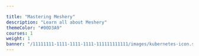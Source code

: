 ```yaml
---

title: "Mastering Meshery"
description: "Learn all about Meshery"
themeColor: "#00D3A9"
courses: 1
weight: 1
banner: "/11111111-1111-1111-1111-111111111111/images/kubernetes-icon.svg"
---
```


<!--
  This file is only used to render the courses list within a learning path.
  Check the Learn-Layer5 folder under src/sections/, src/templates for more understanding of how the data is used
-->

